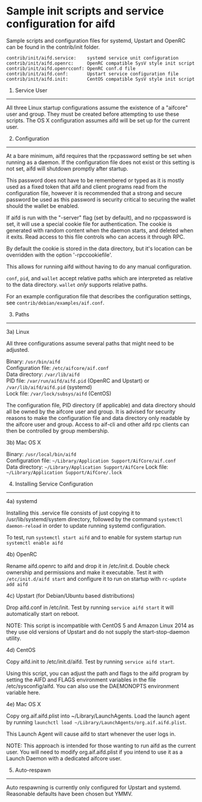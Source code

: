 Sample init scripts and service configuration for aifd
==========================================================

Sample scripts and configuration files for systemd, Upstart and OpenRC
can be found in the contrib/init folder.

    contrib/init/aifd.service:    systemd service unit configuration
    contrib/init/aifd.openrc:     OpenRC compatible SysV style init script
    contrib/init/aifd.openrcconf: OpenRC conf.d file
    contrib/init/aifd.conf:       Upstart service configuration file
    contrib/init/aifd.init:       CentOS compatible SysV style init script

1. Service User
---------------------------------

All three Linux startup configurations assume the existence of a "aifcore" user
and group.  They must be created before attempting to use these scripts.
The OS X configuration assumes aifd will be set up for the current user.

2. Configuration
---------------------------------

At a bare minimum, aifd requires that the rpcpassword setting be set
when running as a daemon.  If the configuration file does not exist or this
setting is not set, aifd will shutdown promptly after startup.

This password does not have to be remembered or typed as it is mostly used
as a fixed token that aifd and client programs read from the configuration
file, however it is recommended that a strong and secure password be used
as this password is security critical to securing the wallet should the
wallet be enabled.

If aifd is run with the "-server" flag (set by default), and no rpcpassword is set,
it will use a special cookie file for authentication. The cookie is generated with random
content when the daemon starts, and deleted when it exits. Read access to this file
controls who can access it through RPC.

By default the cookie is stored in the data directory, but it's location can be overridden
with the option '-rpccookiefile'.

This allows for running aifd without having to do any manual configuration.

`conf`, `pid`, and `wallet` accept relative paths which are interpreted as
relative to the data directory. `wallet` *only* supports relative paths.

For an example configuration file that describes the configuration settings,
see `contrib/debian/examples/aif.conf`.

3. Paths
---------------------------------

3a) Linux

All three configurations assume several paths that might need to be adjusted.

Binary:              `/usr/bin/aifd`  
Configuration file:  `/etc/aifcore/aif.conf`  
Data directory:      `/var/lib/aifd`  
PID file:            `/var/run/aifd/aifd.pid` (OpenRC and Upstart) or `/var/lib/aifd/aifd.pid` (systemd)  
Lock file:           `/var/lock/subsys/aifd` (CentOS)  

The configuration file, PID directory (if applicable) and data directory
should all be owned by the aifcore user and group.  It is advised for security
reasons to make the configuration file and data directory only readable by the
aifcore user and group.  Access to aif-cli and other aifd rpc clients
can then be controlled by group membership.

3b) Mac OS X

Binary:              `/usr/local/bin/aifd`  
Configuration file:  `~/Library/Application Support/AifCore/aif.conf`  
Data directory:      `~/Library/Application Support/AifCore`
Lock file:           `~/Library/Application Support/AifCore/.lock`

4. Installing Service Configuration
-----------------------------------

4a) systemd

Installing this .service file consists of just copying it to
/usr/lib/systemd/system directory, followed by the command
`systemctl daemon-reload` in order to update running systemd configuration.

To test, run `systemctl start aifd` and to enable for system startup run
`systemctl enable aifd`

4b) OpenRC

Rename aifd.openrc to aifd and drop it in /etc/init.d.  Double
check ownership and permissions and make it executable.  Test it with
`/etc/init.d/aifd start` and configure it to run on startup with
`rc-update add aifd`

4c) Upstart (for Debian/Ubuntu based distributions)

Drop aifd.conf in /etc/init.  Test by running `service aifd start`
it will automatically start on reboot.

NOTE: This script is incompatible with CentOS 5 and Amazon Linux 2014 as they
use old versions of Upstart and do not supply the start-stop-daemon utility.

4d) CentOS

Copy aifd.init to /etc/init.d/aifd. Test by running `service aifd start`.

Using this script, you can adjust the path and flags to the aifd program by
setting the AIFD and FLAGS environment variables in the file
/etc/sysconfig/aifd. You can also use the DAEMONOPTS environment variable here.

4e) Mac OS X

Copy org.aif.aifd.plist into ~/Library/LaunchAgents. Load the launch agent by
running `launchctl load ~/Library/LaunchAgents/org.aif.aifd.plist`.

This Launch Agent will cause aifd to start whenever the user logs in.

NOTE: This approach is intended for those wanting to run aifd as the current user.
You will need to modify org.aif.aifd.plist if you intend to use it as a
Launch Daemon with a dedicated aifcore user.

5. Auto-respawn
-----------------------------------

Auto respawning is currently only configured for Upstart and systemd.
Reasonable defaults have been chosen but YMMV.
